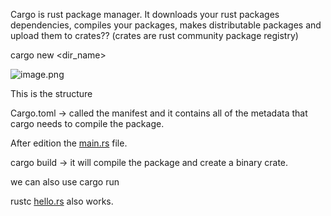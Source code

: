 Cargo is rust package manager. It downloads your rust packages dependencies, compiles your packages, makes distributable packages and upload them to crates?? (crates are rust community package registry)

cargo new <dir_name>

![image.png](attachment:83f69ed1-2b6d-4f85-8bf9-4f6058527e43:image.png)

This is the structure

Cargo.toml → called the manifest and it contains all of the metadata that cargo needs to compile the package.

After edition the [main.rs](http://main.rs) file. 

cargo build → it will compile the package and create a binary crate.

we can also use cargo run 

rustc [hello.rs](http://hello.rs) also works.
